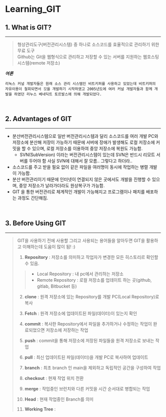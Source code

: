 # Learning_GIT
## 1. What is GIT?
---
> 형상관리도구(버전관리시스템) 중 하나로 소스코드를 효율적으로 관리하기 위한 무료 도구  
> Github는 Git을 웹형식으로 관리하고 저장할 수 있는 서버를 지원하는 웹호스팅 시스템(remote 저장소)  
 
***여론***
```
리눅스 커널 개발자들은 원래 소스 관리 시스템인 비트키퍼를 사용하고 있었는데 비트키퍼의 자유이용이 철회되면서 깃을 개발하기 시작하였고 2005년도에 여러 커널 개발자들과 함께 개발을 하였던 리누스 베네딕트 토르발스에 의해 개발되었다.
```

<br>

## 2. Advantages of GIT
---
+ 분산버전관리시스템으로 일반 버전관리시스템과 달리 소스코드를 여러 개발 PC와 저장소에 분산해 저장이 가능하기 때문에 서버에 장애가 발생해도 로컬 저장소에 커밋을 할 수 있으며, 로컬 저장소를 이용하여 중앙 저장소에 복원도 가능함. 
    *  SVN(SubVersion) 이라는 버전관리시스템이 있는데 SVN은 반드시 리모트 서버를 두어야 함
    사실 SVN에 대해서 잘 모름.. 그렇다고 하더라..
+ 소스코드를 주고 받을 필요 없이 같은 파일을 여러명이 동시에 작업하는 병렬 개발이 가능함.
+ 분산 버전관리이기 때문에 인터넷이 연결되지 않은 곳에서도 개발을 진행할 수 있으며, 중앙 저장소가 날라가더라도 원상복구가 가능함.
+ GIT 을 통한 버전관리로 체계적인 개발이 가능해지고 프로그램이나 패치를 배포하는 과정도 간단해짐.

<br>

## 3. Before Using GIT
---  
> GIT을 사용하기 전에 사용할 그리고 사용되는 용어들을 알아두면 GIT을 활용하고 이해하는데 도움이 많이 됨! :)
>1. **Repository** : 저장소를 의미하고 작업자가 변경한 모든 히스토리르 확인할 수 있음.
>   >- Local Repository : 내 pc에서 관리하는 저장소
>   >- Remote Repository : 로컬 저장소를 업데이트 하는 곳(github, gitlab, Bitbucket 등)
>2. **clone** : 원격 저장소에 있는 Repository를 개발 PC(Local Repository)로 복사
>
>3. **Fetch** : 원격 저장소에 업데이트된 파일(데이터)이 있는지 확인
>4. **commit** : 복사한 Repository에서 파일을 추가하거나 수정하는 작업이 완료되었으면 저장소에 저장하는 작업
>5. **push** : commit을 통해 저장소에 저장된 파일들을 원격 저장소로 보내는 작업
>6. **pull** : 최신 업데이트된 파일(데이터)을 개발 PC로 복사하여 업데이트
>7. **branch** : 최초 branch 인 main을 제외하고 독립적인 공간을 구성하여 작업
>8. **checkout** : 현재 작업 위치 전환
>9. **merge** : 작업중인 브런치와 다른 커밋을 시간 순서대로 병합되는 작업
>10. **Head** : 현재 작업중인 Branch를 의미
>11. **Working Tree** : 
